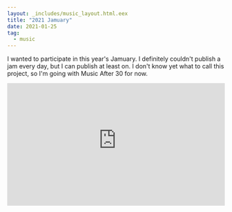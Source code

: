 ```yaml
---
layout: _includes/music_layout.html.eex
title: "2021 Jamuary"
date: 2021-01-25
tag:
  - music
---
```


I wanted to participate in this year's Jamuary. I definitely couldn't publish
a jam every day, but I can publish at least on. I don't know yet what to call
this project, so I'm going with Music After 30 for now.

<div class="mt-4" style="position:relative;padding-top:56.25%;">
  <iframe style="position:absolute;top:0;left:0;width:100%;height:100%;" src="https://www.youtube-nocookie.com/embed/w-2cYZbRd24" frameborder="0" allow="accelerometer; autoplay; clipboard-write; encrypted-media; gyroscope; picture-in-picture" allowfullscreen></iframe>
</div>
